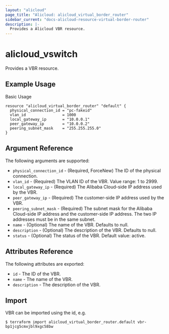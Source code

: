 ```yaml
---
layout: "alicloud"
page_title: "Alicloud: alicloud_virtual_border_router"
sidebar_current: "docs-alicloud-resource-virtual-border-router"
description: |-
  Provides a Alicloud VBR resource.
---
```


# alicloud\_vswitch

Provides a VBR resource.

## Example Usage

Basic Usage

```
resource "alicloud_virtual_border_router" "default" {
  physical_connection_id = "pc-fakeid"
  vlan_id                = 1000
  local_gateway_ip       = "10.0.0.1"
  peer_gateway_ip        = "10.0.0.2"
  peering_subnet_mask    = "255.255.255.0"
}
```
## Argument Reference

The following arguments are supported:

* `physical_connection_id` - (Required, ForceNew) The ID of the physical connection.
* `vlan_id` - (Required) The VLAN ID of the VBR. Value range: 1 to 2999.
* `local_gateway_ip` - (Required) The Alibaba Cloud-side IP address used by the VBR.
* `peer_gateway_ip` - (Required) The customer-side IP address used by the VBR.
* `peering_subnet_mask` - (Required) The subnet mask for the Alibaba Cloud-side IP address and the customer-side IP address. The two IP addresses must be in the same subnet.
* `name` - (Optional) The name of the VBR. Defaults to null.
* `description` - (Optional) The description of the VBR. Defaults to null.
* `status` - (Optional) The status of the VBR. Default value: active.

## Attributes Reference

The following attributes are exported:

* `id` - The ID of the VBR.
* `name` - The name of the VBR.
* `description` - The description of the VBR.

## Import

VBR can be imported using the id, e.g.

```
$ terraform import alicloud_virtual_border_router.default vbr-bp1jcg5cmxjbl9xgc58bw
```
